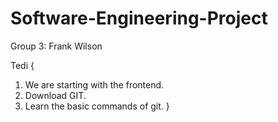 # Software-Engineering-Project
Group 3: Frank Wilson


Tedi {
1. We are starting with the frontend.
2. Download GIT.
3. Learn the basic commands of git.
}
